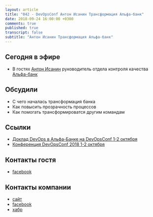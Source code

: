 ```yaml
---
layout: article
title: "042 - DevOpsConf Антон Исанин Трансформация Альфа-банк"
date: 2018-09-24 16:00:00 +0300
comments: true
published: true
transcript: false
subtitle: "Антон Исанин Трансформация Альфа-банк"
---
```


## Сегодня в эфире

* В гостях [Антон Исанин](https://www.facebook.com/anton.isanin) руководитель отдела контроля качества [Альфа-банк](https://alfabank.ru)

## Обсудили

* С чего началась трансформация банка
* Как повысить прозрачность процессов
* Как помогать трансформироватся другим командам

## Ссылки
* [Доклад DevOps в Альфа-Банке на DevOpsConf 1-2 октября](https://devopsconf.io/moscow/2018/abstracts/3962)
* [Конференция DevOpsConf 2018 1-2 октября](https://devopsconf.io/moscow/2018)

## Контакты гостя
* [facebook](https://www.facebook.com/anton.isanin)

## Контакты компании
* [сайт](https://alfabank.ru)
* [facebook](https://www.facebook.com/alfabank/)
* [хабр](https://habr.com/company/alfa/)